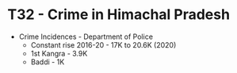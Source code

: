 # T32 - Crime in Himachal Pradesh
* Crime Incidences - Department of Police
	* Constant rise 2016-20 - 17K to 20.6K (2020)
	* 1st Kangra - 3.9K
	* Baddi - 1K